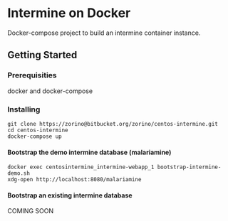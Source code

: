 # Intermine on Docker

Docker-compose project to build an intermine container instance.

## Getting Started

### Prerequisities

docker and docker-compose

### Installing

```
git clone https://zorino@bitbucket.org/zorino/centos-intermine.git
cd centos-intermine
docker-compose up
```

#### Bootstrap the demo intermine database (malariamine)

```
docker exec centosintermine_intermine-webapp_1 bootstrap-intermine-demo.sh
xdg-open http://localhost:8080/malariamine
```

#### Bootstrap an existing intermine database

COMING SOON
